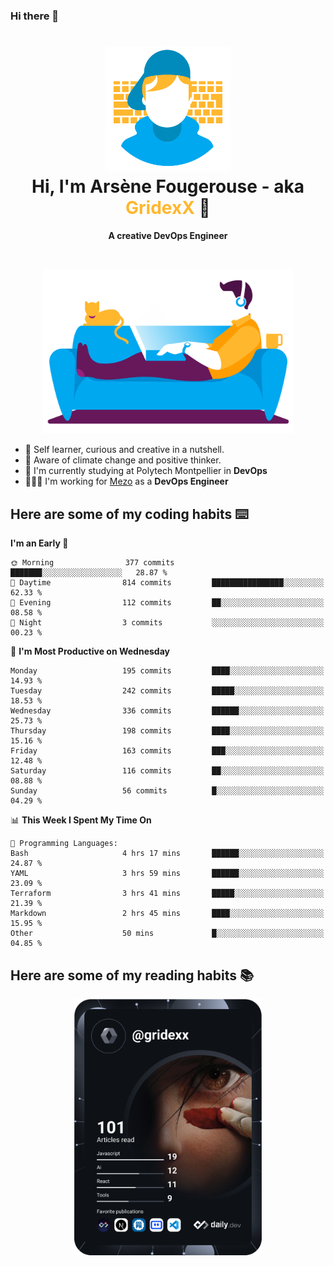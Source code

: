 ### Hi there 👋

<!--
**GridexX/gridexx** is a ✨ _special_ ✨ repository because its `README.md` (this file) appears on your GitHub profile.

Here are some ideas to get you started:

- 🔭 I’m currently working on ...
- 🌱 I’m currently learning ...
- 👯 I’m looking to collaborate on ...
- 🤔 I’m looking for help with ...
- 💬 Ask me about ...
- 📫 How to reach me: ...
- 😄 Pronouns: ...
- ⚡ Fun fact: ...
-->


<!-- Header -->
<h1 align="center">
  <img src="./images/user_profile.png" width="200">
  <br>
  Hi, I'm Arsène Fougerouse - aka <span style="color:#ffb72e">GridexX</span> 👋
</h1>


<p align="center">
  <b>A creative DevOps Engineer </b>
</p>
<br/>
<p align="center">
  <img src="./images/man_couch.png" width="400">
</p>

- 🎨 Self learner, curious and creative in a nutshell. 
- 🌱 Aware of climate change and positive thinker.
- 📕 I'm currently studying at Polytech Montpellier in **DevOps**
- 👨🏻‍💻 I'm working for [Mezo](https://meso-lr.umontpellier.fr/) as a **DevOps Engineer**


## Here are some of my coding habits ⌨️

<!-- Add a section about tech and Ops stack
  Like this one : https://github.com/Xanthus58#-tech-stack
-->
<!--START_SECTION:waka-->
**I'm an Early 🐤** 

```text
🌞 Morning                377 commits         ███████░░░░░░░░░░░░░░░░░░   28.87 % 
🌆 Daytime                814 commits         ████████████████░░░░░░░░░   62.33 % 
🌃 Evening                112 commits         ██░░░░░░░░░░░░░░░░░░░░░░░   08.58 % 
🌙 Night                  3 commits           ░░░░░░░░░░░░░░░░░░░░░░░░░   00.23 % 
```
📅 **I'm Most Productive on Wednesday** 

```text
Monday                   195 commits         ████░░░░░░░░░░░░░░░░░░░░░   14.93 % 
Tuesday                  242 commits         █████░░░░░░░░░░░░░░░░░░░░   18.53 % 
Wednesday                336 commits         ██████░░░░░░░░░░░░░░░░░░░   25.73 % 
Thursday                 198 commits         ████░░░░░░░░░░░░░░░░░░░░░   15.16 % 
Friday                   163 commits         ███░░░░░░░░░░░░░░░░░░░░░░   12.48 % 
Saturday                 116 commits         ██░░░░░░░░░░░░░░░░░░░░░░░   08.88 % 
Sunday                   56 commits          █░░░░░░░░░░░░░░░░░░░░░░░░   04.29 % 
```


📊 **This Week I Spent My Time On** 

```text
💬 Programming Languages: 
Bash                     4 hrs 17 mins       ██████░░░░░░░░░░░░░░░░░░░   24.87 % 
YAML                     3 hrs 59 mins       ██████░░░░░░░░░░░░░░░░░░░   23.09 % 
Terraform                3 hrs 41 mins       █████░░░░░░░░░░░░░░░░░░░░   21.39 % 
Markdown                 2 hrs 45 mins       ████░░░░░░░░░░░░░░░░░░░░░   15.95 % 
Other                    50 mins             █░░░░░░░░░░░░░░░░░░░░░░░░   04.85 % 
```


<!--END_SECTION:waka-->

## Here are some of my reading habits 📚
<div  align="center">
  <img src="./images/devcard.svg" width="300">
</div>
